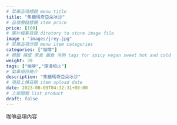 ```yaml
---
# 菜單品項標題 menu title 
title: "焦糖瑪奇亞朵冰沙"
# 品項價錢標價 item price 
price: [160] 
# 圖片檔案目錄 diretory to store image file
image : "images/jrey.jpg"
# 菜單品項分類 menu item categories 
categories: ["咖啡"]
# 標籤 辣度 素食 甜食 冷熱 tags for spicy vegan sweet hot and cold 
weight: 39 
tags: ["咖啡","深淺培火"]
# 菜單項目簡介 
description: "焦糖瑪奇亞朵冰沙"
# 項目上傳日期 item upload date 
date: 2023-08-09T04:32:31+08:00
# 上架開關 list product 
draft: false
---
```


咖啡品項內容
